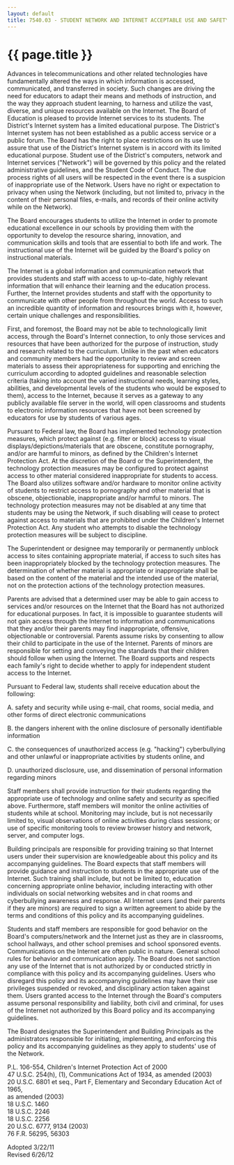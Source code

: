 ```yaml
---
layout: default
title: 7540.03 - STUDENT NETWORK AND INTERNET ACCEPTABLE USE AND SAFETY
---
```


{{ page.title }}
================

Advances in telecommunications and other related technologies have
fundamentally altered the ways in which information is accessed,
communicated, and transferred in society. Such changes are driving the
need for educators to adapt their means and methods of instruction, and
the way they approach student learning, to harness and utilize the vast,
diverse, and unique resources available on the Internet. The Board of
Education is pleased to provide Internet services to its students. The
District's Internet system has a limited educational purpose. The
District's Internet system has not been established as a public access
service or a public forum. The Board has the right to place restrictions
on its use to assure that use of the District's Internet system is in
accord with its limited educational purpose. Student use of the
District's computers, network and Internet services ("Network") will be
governed by this policy and the related administrative guidelines, and
the Student Code of Conduct. The due process rights of all users will be
respected in the event there is a suspicion of inappropriate use of the
Network. Users have no right or expectation to privacy when using the
Network (including, but not limited to, privacy in the content of their
personal files, e-mails, and records of their online activity while on
the Network).

The Board encourages students to utilize the Internet in order to
promote educational excellence in our schools by providing them with the
opportunity to develop the resource sharing, innovation, and
communication skills and tools that are essential to both life and work.
The instructional use of the Internet will be guided by the Board's
policy on instructional materials.

The Internet is a global information and communication network that
provides students and staff with access to up-to-date, highly relevant
information that will enhance their learning and the education process.
Further, the Internet provides students and staff with the opportunity
to communicate with other people from throughout the world. Access to
such an incredible quantity of information and resources brings with it,
however, certain unique challenges and responsibilities.

First, and foremost, the Board may not be able to technologically limit
access, through the Board's Internet connection, to only those services
and resources that have been authorized for the purpose of instruction,
study and research related to the curriculum. Unlike in the past when
educators and community members had the opportunity to review and screen
materials to assess their appropriateness for supporting and enriching
the curriculum according to adopted guidelines and reasonable selection
criteria (taking into account the varied instructional needs, learning
styles, abilities, and developmental levels of the students who would be
exposed to them), access to the Internet, because it serves as a gateway
to any publicly available file server in the world, will open classrooms
and students to electronic information resources that have not been
screened by educators for use by students of various ages.

Pursuant to Federal law, the Board has implemented technology protection
measures, which protect against (e.g. filter or block) access to visual
displays/depictions/materials that are obscene, constitute pornography,
and/or are harmful to minors, as defined by the Children's Internet
Protection Act. At the discretion of the Board or the Superintendent,
the technology protection measures may be configured to protect against
access to other material considered inappropriate for students to
access. The Board also utilizes software and/or hardware to monitor
online activity of students to restrict access to pornography and other
material that is obscene, objectionable, inappropriate and/or harmful to
minors. The technology protection measures may not be disabled at any
time that students may be using the Network, if such disabling will
cease to protect against access to materials that are prohibited under
the Children's Internet Protection Act. Any student who attempts to
disable the technology protection measures will be subject to
discipline.

The Superintendent or designee may temporarily or permanently unblock
access to sites containing appropriate material, if access to such sites
has been inappropriately blocked by the technology protection measures.
The determination of whether material is appropriate or inappropriate
shall be based on the content of the material and the intended use of
the material, not on the protection actions of the technology protection
measures.

Parents are advised that a determined user may be able to gain access to
services and/or resources on the Internet that the Board has not
authorized for educational purposes. In fact, it is impossible to
guarantee students will not gain access through the Internet to
information and communications that they and/or their parents may find
inappropriate, offensive, objectionable or controversial. Parents assume
risks by consenting to allow their child to participate in the use of
the Internet. Parents of minors are responsible for setting and
conveying the standards that their children should follow when using the
Internet. The Board supports and respects each family's right to decide
whether to apply for independent student access to the Internet.

Pursuant to Federal law, students shall receive education about the
following:

A. safety and security while using e-mail, chat rooms, social media, and
other forms of direct electronic communications

B. the dangers inherent with the online disclosure of personally
identifiable information

C. the consequences of unauthorized access (e.g. "hacking")
cyberbullying and other unlawful or inappropriate activities by students
online, and

D. unauthorized disclosure, use, and dissemination of personal
information regarding minors

Staff members shall provide instruction for their students regarding the
appropriate use of technology and online safety and security as
specified above. Furthermore, staff members will monitor the online
activities of students while at school. Monitoring may include, but is
not necessarily limited to, visual observations of online activities
during class sessions; or use of specific monitoring tools to review
browser history and network, server, and computer logs.

Building principals are responsible for providing training so that
Internet users under their supervision are knowledgeable about this
policy and its accompanying guidelines. The Board expects that staff
members will provide guidance and instruction to students in the
appropriate use of the Internet. Such training shall include, but not be
limited to, education concerning appropriate online behavior, including
interacting with other individuals on social networking websites and in
chat rooms and cyberbullying awareness and response. All Internet users
(and their parents if they are minors) are required to sign a written
agreement to abide by the terms and conditions of this policy and its
accompanying guidelines.

Students and staff members are responsible for good behavior on the
Board's computers/network and the Internet just as they are in
classrooms, school hallways, and other school premises and school
sponsored events. Communications on the Internet are often public in
nature. General school rules for behavior and communication apply. The
Board does not sanction any use of the Internet that is not authorized
by or conducted strictly in compliance with this policy and its
accompanying guidelines. Users who disregard this policy and its
accompanying guidelines may have their use privileges suspended or
revoked, and disciplinary action taken against them. Users granted
access to the Internet through the Board's computers assume personal
responsibility and liability, both civil and criminal, for uses of the
Internet not authorized by this Board policy and its accompanying
guidelines.

The Board designates the Superintendent and Building Principals as the
administrators responsible for initiating, implementing, and enforcing
this policy and its accompanying guidelines as they apply to students'
use of the Network.

P.L. 106-554, Children's Internet Protection Act of 2000\
 47 U.S.C. 254(h), (1), Communications Act of 1934, as amended (2003)\
 20 U.S.C. 6801 et seq., Part F, Elementary and Secondary Education Act
of 1965,\
 as amended (2003)\
 18 U.S.C. 1460\
 18 U.S.C. 2246\
 18 U.S.C. 2256\
 20 U.S.C. 6777, 9134 (2003)\
 76 F.R. 56295, 56303

Adopted 3/22/11\
 Revised 6/26/12
